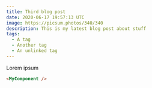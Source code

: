 ```yaml
---
title: Third blog post
date: 2020-06-17 19:57:13 UTC
image: https://picsum.photos/340/340
description: This is my latest blog post about stuff
tags:
  - A tag
  - Another tag
  - An unlinked tag
---
```


Lorem ipsum

```md
<MyComponent />
```
